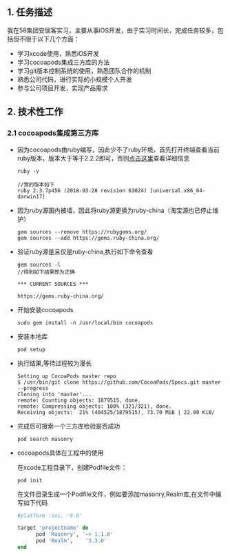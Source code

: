 ## 1. 任务描述      
我在58集团安居客实习，主要从事iOS开发，由于实习时间长，完成任务较多，包括但不限于以下几个方面：

- 学习xcode使用，熟悉iOS开发 
- 学习cocoapods集成三方库的方法  
- 学习git版本控制系统的使用，熟悉团队合作的机制  
- 熟悉公司代码，进行实际的小规模个人开发  
- 参与公司项目开发，实现产品需求

## 2. 技术性工作
### 2.1 cocoapods集成第三方库   

- 因为cocoapods由ruby编写，因此少不了ruby环境，首先打开终端查看当前ruby版本，版本大于等于2.2.2即可，否则[点击这里](https://www.jianshu.com/p/f43b5964f582)查看详细信息
 
  ```
  ruby -v
  
  //我的版本如下
  ruby 2.3.7p456 (2018-03-28 revision 63024) [universal.x86_64-darwin17]
  ```
- 因为ruby源国内被墙，因此将ruby源更换为ruby-china（淘宝源也已停止维护）

  ```
  gem sources --remove https://rubygems.org/
  gem sources --add https://gems.ruby-china.org/
  ```
  
- 验证ruby源是且仅是ruby-china,执行如下命令查看
  
  ```
  gem sources -l
  //得到如下结果即为正确
  
  *** CURRENT SOURCES ***

  https://gems.ruby-china.org/
  ```
- 开始安装cocoapods
 
  ```
  sudo gem install -n /usr/local/bin cocoapods
  ```
- 安装本地库

  ```
  pod setup
  ```
- 执行结果,等待过程较为漫长

  ```
  Setting up CocoaPods master repo
  $ /usr/bin/git clone https://github.com/CocoaPods/Specs.git master --progress
  Cloning into 'master'...
  remote: Counting objects: 1879515, done.        
  remote: Compressing objects: 100% (321/321), done.        
  Receiving objects:  21% (404525/1879515), 73.70 MiB | 22.00 KiB/
  ```
  
- 完成后可搜索一个三方库检验是否成功
 
  ```
  pod search masonry
  ```
  
- cocoapods具体在工程中的使用

  在xcode工程目录下，创建Podfile文件：
  
  ```
  pod init
  ```
  在文件目录生成一个Podfile文件，例如要添加masonry,Realm库,在文件中编写如下代码
  
  ``` ruby
  #platform :ios, '9.0'
  
  target 'projectname' do
        pod 'Masonry', '~> 1.1.0'
        pod 'Realm',    '3.3.0'
  end
  ```
  
  
  